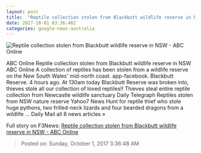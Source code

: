 ```yaml
---
layout: post
title:  "Reptile collection stolen from Blackbutt wildlife reserve in NSW - ABC Online"
date: 2017-10-01 03:36:48Z
categories: google-news-australia
---
```


![Reptile collection stolen from Blackbutt wildlife reserve in NSW - ABC Online](http://www.abc.net.au/news/image/9005526-1x1-700x700.jpg)

ABC Online Reptile collection stolen from Blackbutt wildlife reserve in NSW ABC Online A collection of reptiles has been stolen from a wildlife reserve on the New South Wales' mid-north coast. app-facebook. Blackbutt Reserve. 4 hours ago. At 130am today Blackbutt Reserve was broken into, thieves stole all our collection of loved reptiles!! Thieves steal entire reptile collection from Newcastle wildlife sanctuary Daily Telegraph Reptiles stolen from NSW nature reserve Yahoo7 News Hunt for reptile thief who stole huge pythons, two frilled-neck lizards and four bearded dragons from a wildlife ... Daily Mail all 8 news articles »


Full story on F3News: [Reptile collection stolen from Blackbutt wildlife reserve in NSW - ABC Online](http://www.f3nws.com/n/JKWNJC)

> Posted on: Sunday, October 1, 2017 3:36:48 AM
